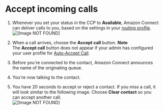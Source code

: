 # Accept incoming calls<a name="accept-calls"></a>

1. Whenever you set your status in the CCP to **Available**, Amazon Connect can deliver calls to you, based on the settings in your [routing profile](routing-profiles.md)\.  
![\[Image NOT FOUND\]](http://docs.aws.amazon.com/connect/latest/adminguide/images/incoming-call-ccp2.png)

1. When a call arrives, choose the **Accept call** button\. 
**Note**  
The **Accept call** button does not appear if your admin has configured your user profile for [Auto\-Accept Call](enable-auto-accept.md)\. 

1. Before you're connected to the contact, Amazon Connect announces the name of the originating queue\. 

1. You're now talking to the contact\. 

1. You have 20 seconds to accept or reject a contact\. If you miss a call, it will look similar to the following image\. Choose **Clear contact** so you can accept another call\.   
![\[Image NOT FOUND\]](http://docs.aws.amazon.com/connect/latest/adminguide/images/missed-call-banner.png)